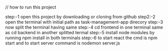// how to run this project

step:-1 open this project by downloading or cloning from github
step2:-2 open the terminal with initial path as task-management-app direcory
step:-3 now split the terminal having same
step:-4 cd frontend in one terminal same as cd backend in another splitted termal
step:-5 install node modules by running npm install in both terminals
step:-6 to start react the cmd is npm start and to start server command is nodemon  server.js
